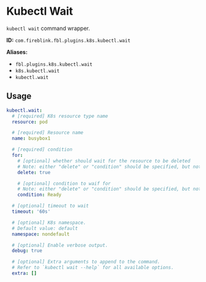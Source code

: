 # Kubectl Wait

`kubectl wait` command wrapper.

**ID:** `com.fireblink.fbl.plugins.k8s.kubectl.wait`

**Aliases:**

- `fbl.plugins.k8s.kubectl.wait`
- `k8s.kubectl.wait`
- `kubectl.wait`

## Usage

```yaml
kubectl.wait:
  # [required] K8s resource type name
  resource: pod

  # [required] Resource name
  name: busybox1

  # [required] condition
  for:
    # [optional] whether should wait for the resource to be deleted
    # Note: either "delete" or "condition" should be specified, but not both at the same time
    delete: true

    # [optional] condition to waif for
    # Note: either "delete" or "condition" should be specified, but not both at the same time
    condition: Ready

  # [optional] timeout to wait
  timeout: '60s'

  # [optional] K8s namespace.
  # Default value: default
  namespace: nondefault

  # [optional] Enable verbose output.
  debug: true

  # [optional] Extra arguments to append to the command.
  # Refer to `kubectl wait --help` for all available options.
  extra: []
```
